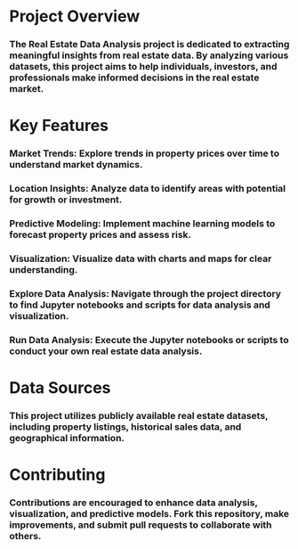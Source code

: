 # Project Overview
### The Real Estate Data Analysis project is dedicated to extracting meaningful insights from real estate data. By analyzing various datasets, this project aims to help individuals, investors, and professionals make informed decisions in the real estate market.
# Key Features
### Market Trends: Explore trends in property prices over time to understand market dynamics.
### Location Insights: Analyze data to identify areas with potential for growth or investment.
### Predictive Modeling: Implement machine learning models to forecast property prices and assess risk.
### Visualization: Visualize data with charts and maps for clear understanding.
### Explore Data Analysis: Navigate through the project directory to find Jupyter notebooks and scripts for data analysis and visualization.
### Run Data Analysis: Execute the Jupyter notebooks or scripts to conduct your own real estate data analysis.
# Data Sources
### This project utilizes publicly available real estate datasets, including property listings, historical sales data, and geographical information.
# Contributing
### Contributions are encouraged to enhance data analysis, visualization, and predictive models. Fork this repository, make improvements, and submit pull requests to collaborate with others.





